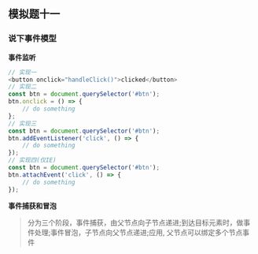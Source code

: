 ## 模拟题十一

### 说下事件模型

**事件监听**
```javascript
// 实现一
<button onclick="handleClick()">clicked</button>
// 实现二
const btn = document.querySelector('#btn');
btn.onclick = () => {
    // do something
};
// 实现三
const btn = document.querySelector('#btn');
btn.addEventListener('click', () => {
    // do something
});
// 实现四(仅IE)
const btn = document.querySelector('#btn');
btn.attachEvent('click', () => {
    // do something
});
```
**事件捕获和冒泡**
> 分为三个阶段，事件捕获，由父节点向子节点递进;到达目标元素时，做事件处理;事件冒泡，子节点向父节点递进;应用, 父节点可以绑定多个节点事件

